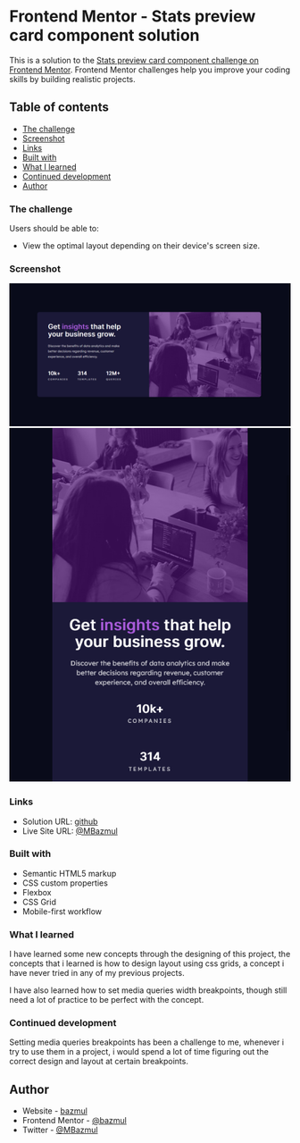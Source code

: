 # Frontend Mentor - Stats preview card component solution

This is a solution to the [Stats preview card component challenge on Frontend Mentor](https://www.frontendmentor.io/challenges/stats-preview-card-component-8JqbgoU62). Frontend Mentor challenges help you improve your coding skills by building realistic projects. 

## Table of contents

  - [The challenge](#the-challenge)
  - [Screenshot](#screenshot)
  - [Links](#links)
  - [Built with](#built-with)
  - [What I learned](#what-i-learned)
  - [Continued development](#continued-development)
- [Author](#author)

### The challenge

Users should be able to:

- View the optimal layout depending on their device's screen size.

### Screenshot

![](images/desktop-view.png)
![](images/mobile-view.png)


### Links

- Solution URL: [github](https://github.com/bazmul/stats_preview_card_solution)
- Live Site URL: [@MBazmul](https://www.twitter.com)

### Built with

- Semantic HTML5 markup
- CSS custom properties
- Flexbox
- CSS Grid
- Mobile-first workflow

### What I learned

I have learned some new concepts through the designing of this project, the concepts that i learned is
how to design layout using css grids, a concept i have never tried in any of my previous projects.

I have also learned how to set media queries width breakpoints, though still need a lot of practice to be perfect with the concept.


### Continued development

Setting media queries breakpoints has been a challenge to me, whenever i try to use them in a project, i would spend a lot of time figuring out the correct design and layout at certain breakpoints.


## Author

- Website - [bazmul](https://github.com/bazmul)
- Frontend Mentor - [@bazmul](https://www.frontendmentor.io/profile/bazmul)
- Twitter - [@MBazmul](https://www.twitter.com/MBazmul)
